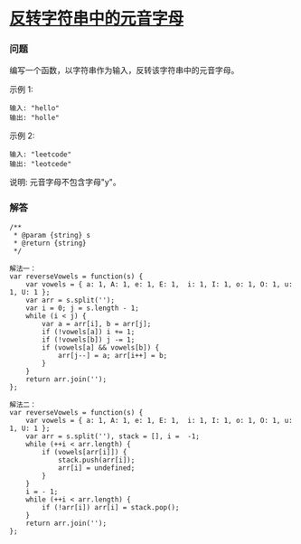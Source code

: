 # [反转字符串中的元音字母](https://leetcode-cn.com/problems/reverse-vowels-of-a-string)

### 问题


编写一个函数，以字符串作为输入，反转该字符串中的元音字母。

示例 1:

```
输入: "hello"
输出: "holle"
```
示例 2:

```
输入: "leetcode"
输出: "leotcede"
```
说明:
元音字母不包含字母"y"。

### 解答

```
/**
 * @param {string} s
 * @return {string}
 */

解法一：
var reverseVowels = function(s) {
    var vowels = { a: 1, A: 1, e: 1, E: 1,  i: 1, I: 1, o: 1, O: 1, u: 1, U: 1 };
    var arr = s.split('');
    var i = 0; j = s.length - 1;
    while (i < j) {
        var a = arr[i], b = arr[j];
        if (!vowels[a]) i += 1;
        if (!vowels[b]) j -= 1;
        if (vowels[a] && vowels[b]) {
            arr[j--] = a; arr[i++] = b;
        }
    }
    return arr.join('');
};

解法二：
var reverseVowels = function(s) {
    var vowels = { a: 1, A: 1, e: 1, E: 1,  i: 1, I: 1, o: 1, O: 1, u: 1, U: 1 };
    var arr = s.split(''), stack = [], i =  -1;
    while (++i < arr.length) {
        if (vowels[arr[i]]) {
            stack.push(arr[i]);
            arr[i] = undefined;
        }
    }
    i = - 1;
    while (++i < arr.length) {
        if (!arr[i]) arr[i] = stack.pop();
    }
    return arr.join('');
};
```